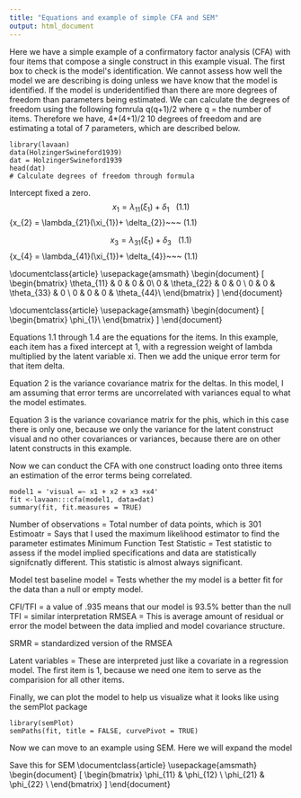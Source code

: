 ```yaml
---
title: "Equations and example of simple CFA and SEM"
output: html_document
---
```

Here we have a simple example of a confirmatory factor analysis (CFA) with four items that compose a single construct in this example visual.  The first box to check is the model's identification.  We cannot assess how well the model we are describing is doing unless we have know that the model is identified.  If the model is underidentified than there are more degrees of freedom than parameters being estimated.  We can calculate the degrees of freedom using the following fomrula q(q+1)/2 where q = the number of items.  Therefore we have, 4*(4+1)/2 10 degrees of freedom and are estimating a total of 7 parameters, which are described below.
```{r}
library(lavaan)
data(HolzingerSwineford1939)
dat = HolzingerSwineford1939
head(dat)
# Calculate degrees of freedom through formula 
```
Intercept fixed a zero.  
$${x_{1} = \lambda_{11}(\xi_{1})+ \delta_{1}}~~~ (1.1)$$ $$ 
$${x_{2} = \lambda_{21}(\xi_{1})+ \delta_{2}}~~~ (1.1)$$ $$ 


$${x_{3} = \lambda_{31}(\xi_{1})+ \delta_{3}}~~~ (1.1)$$ $$ 
$${x_{4} = \lambda_{41}(\xi_{1})+ \delta_{4}}~~~ (1.1)$$ $$

\documentclass{article}
\usepackage{amsmath}
\begin{document}
\[
\begin{bmatrix}
    \theta_{11} & 0  & 0 & 0\\
    0  & \theta_{22}  & 0 & 0 \\
    0 & 0 & \theta_{33} & 0 \\
    0 & 0 & 0 & \theta_{44}\\
\end{bmatrix}
\]
\end{document}

\documentclass{article}
\usepackage{amsmath}
\begin{document}
\[
\begin{bmatrix}
    \phi_{1}\\
\end{bmatrix}
\]
\end{document}

Equations 1.1 through 1.4 are the equations for the items.  In this example, each item has a fixed intercept at 1, with a regression weight of lambda multiplied by the latent variable xi.  Then we add the unique error term for that item delta.  

Equation 2 is the variance covariance matrix for the deltas.  In this model, I am assuming that error terms are uncorrelated with variances equal to what the model estimates.

Equation 3 is the variance covariance matrix for the phis, which in this case there is only one, because we only the variance for the latent construct visual and no other covariances or variances, because there are on other latent constructs in this example.    


Now we can conduct the CFA with one construct loading onto three items an estimation of the error terms being correlated.
```{r}
model1 = 'visual =~ x1 + x2 + x3 +x4'
fit <-lavaan:::cfa(model1, data=dat)
summary(fit, fit.measures = TRUE)
```
Number of observations = Total number of data points, which is 301
Estimoatr = Says that I used the maximum likelihood estimator to find the parameter estimates
Minimum Function Test Statistic = Test statistic to assess if the model implied specifications and data are statistically signifcnatly different.  This statistic is almost always significant.

Model test baseline model = Tests whether the my model is a better fit for the data than a null or empty model.  

CFI/TFI = a value of .935 means that our model is 93.5% better than the null 
TFI = similar interpretation
RMSEA = This is average amount of residual or error the model between the data implied and model covariance structure.

SRMR = standardized version of the RMSEA

Latent variables = These are interpreted just like a covariate in a regression model.  The first item is 1, because we need one item to serve as the comparision for all other items.  

Finally, we can plot the model to help us visualize what it looks like using the semPlot package
```{r}
library(semPlot)
semPaths(fit, title = FALSE, curvePivot = TRUE)
```
Now we can move to an example using SEM.  Here we will expand the model


Save this for SEM
\documentclass{article}
\usepackage{amsmath}
\begin{document}
\[
\begin{bmatrix}
    \phi_{11}       & \phi_{12} \\
    \phi_{21}       & \phi_{22} \\
\end{bmatrix}
\]
\end{document}


